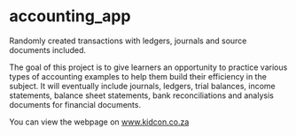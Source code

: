 # accounting_app
Randomly created transactions with ledgers, journals and source documents included.

The goal of this project is to give learners an opportunity to practice various types of accounting examples to help them build their efficiency in the subject. It will eventually include journals, ledgers, trial balances, income statements, balance sheet statements, bank reconciliations and analysis documents for financial documents.

You can view the webpage on www.kidcon.co.za
